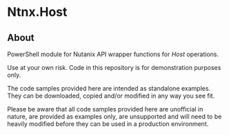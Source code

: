# Ntnx.Host

## About

PowerShell module for Nutanix API wrapper functions for *Host* operations.

Use at your own risk.  Code in this repository is for demonstration purposes only.

The code samples provided here are intended as standalone examples.  They can be downloaded, copied and/or modified in any way you see fit.

Please be aware that all code samples provided here are unofficial in nature, are provided as examples only, are unsupported and will need to be heavily modified before they can be used in a production environment.
